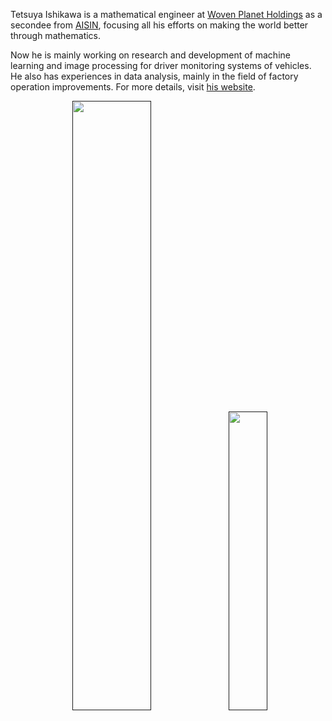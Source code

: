 Tetsuya Ishikawa is a mathematical engineer at [Woven Planet Holdings](https://www.woven-planet.global/en) as a secondee from [AISIN](https://www.aisin.com/en),
focusing all his efforts on making the world better through mathematics.

Now he is mainly working on research and development of machine learning and image processing for driver monitoring systems of vehicles.
He also has experiences in data analysis, mainly in the field of factory operation improvements.
For more details, visit [his website](https://tiskw.github.io/about_en.html).

<p align="center">
  <a href=""><img width="50%" src="https://github-readme-stats.vercel.app/api?username=tiskw&show_icons=true&hide=issues,contribs&count_private=true&hide_border=True&bg_color=0000&text_color=777" /></a>
  <a href=""><img width="35%" src="https://github-readme-stats.vercel.app/api/top-langs/?username=tiskw&hide_border=True&langs_count=4&exclude_repo=tiskw.github.io&layout=compact&bg_color=0000&text_color=777" /></a>
</p>
